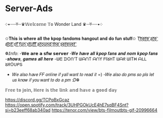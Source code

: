 # Server-Ads

༶•┈┈⛧┈♛𝕎𝕖𝕝𝕔𝕠𝕞𝕖 𝕋𝕠 Wonder Land ♛┈⛧┈┈•༶

✩𝐓𝐡𝐢𝐬 𝐢𝐬 𝐰𝐡𝐞𝐫𝐞 𝐚𝐥𝐥 𝐭𝐡𝐞 𝐤𝐩𝐨𝐩 𝐟𝐚𝐧𝐝𝐨𝐦𝐬 𝐡𝐚𝐧𝐠𝐨𝐮𝐭 𝐚𝐧𝐝 𝐝𝐨 𝐟𝐮𝐧 𝐬𝐭𝐮𝐟𝐟✩
T͜͡h͜͡e͜͡r͜͡e͜͡ a͜͡r͜͡e͜͡ a͜͡l͜͡o͜͡t͜͡ o͜͡f͜͡ f͜͡u͜͡n͜͡ s͜͡t͜͡u͜͡f͜͡f͜͡ a͜͡r͜͡o͜͡u͜͡n͜͡d͜͡ t͜͡h͜͡e͜͡ s͜͡e͜͡r͜͡e͜͡v͜͡e͜͡r͜͡

❁𝘐𝘯𝘧𝘰:
-𝗪𝗲 𝗮𝗿𝗲 𝗮 𝘀𝗳𝘄 𝘀𝗲𝗿𝘃𝗲𝗿
-𝑾𝒆 𝒉𝒂𝒗𝒆 𝒂𝒍𝒍 𝒌𝒑𝒐𝒑 𝒇𝒂𝒏𝒔 𝒂𝒏𝒅 𝒏𝒐𝒎 𝒌𝒑𝒐𝒑 𝒇𝒂𝒏𝒔
-𝒔𝒉𝒐𝒘𝒔, 𝒈𝒂𝒎𝒆𝒔 𝒂𝒍𝒍 𝒉𝒆𝒓𝒆
-ᗯᗴ ᗪOᑎ'T ᗯᗩᑎT ᗩᑎY ᖴIᘜᕼT ᗯᗩᖇ ᗯITᕼ ᗩᒪᒪ ᘜᖇOᑌᑭՏ
- 𝑊𝑒 𝑎𝑙𝑠𝑜 ℎ𝑎𝑣𝑒 𝐹𝐹 𝑜𝑛𝑙𝑖𝑛𝑒 𝑖𝑓 𝑦𝑎𝑙𝑙 𝑤𝑎𝑛𝑡 𝑡𝑜 𝑟𝑒𝑎𝑑 𝑖𝑡 =)
-𝑊𝑒 𝑎𝑙𝑠𝑜 𝑑𝑜 𝑝𝑚𝑠 𝑠𝑜 𝑝𝑙𝑠 𝑙𝑒𝑡 𝑢𝑠 𝑘𝑛𝑜𝑤 𝑖𝑓  𝑦𝑜𝑢 𝑤𝑎𝑛𝑡 𝑡𝑜 𝑑𝑜 𝑎 𝑝𝑚 :𝐷❁

𝔽𝕣𝕖𝕖 𝕥𝕠 𝕛𝕠𝕚𝕟, ℍ𝕖𝕣𝕖 𝕚𝕤 𝕥𝕙𝕖 𝕝𝕚𝕟𝕜 𝕒𝕟𝕕 𝕙𝕒𝕧𝕖 𝕒 𝕘𝕠𝕠𝕕 𝕕𝕒𝕪

https://discord.gg/TCPqBxGcaz
https://open.spotify.com/track/3UHPGOkUcE4hE7sqBF4Snt?si=b23eeff68ab340ad
https://tenor.com/view/bts-filmoutbts-gif-20996664
